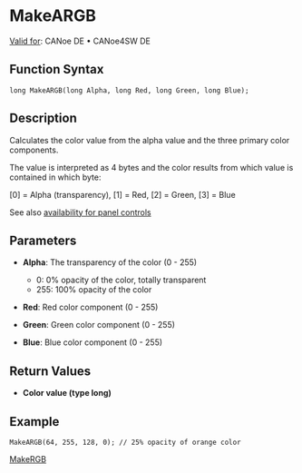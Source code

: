# MakeARGB

[Valid for](../../../Shared/FeatureAvailability.md): CANoe DE • CANoe4SW DE

## Function Syntax

```plaintext
long MakeARGB(long Alpha, long Red, long Green, long Blue);
```

## Description

Calculates the color value from the alpha value and the three primary color components.

The value is interpreted as 4 bytes and the color results from which value is contained in which byte:

[0] = Alpha (transparency), [1] = Red, [2] = Green, [3] = Blue

See also [availability for panel controls](../../../../../Subsystems/VectorToolsEnvironment/Content/Topics/PanelDesigner/General/PanelDesignerCAPLFunctions.md)

## Parameters

- **Alpha**: The transparency of the color (0 - 255)
  - 0: 0% opacity of the color, totally transparent
  - 255: 100% opacity of the color

- **Red**: Red color component (0 - 255)

- **Green**: Green color component (0 - 255)

- **Blue**: Blue color component (0 - 255)

## Return Values

- **Color value (type long)**

## Example

```plaintext
MakeARGB(64, 255, 128, 0); // 25% opacity of orange color
```

[MakeRGB](CAPLfunctionMakeRGB.md)
